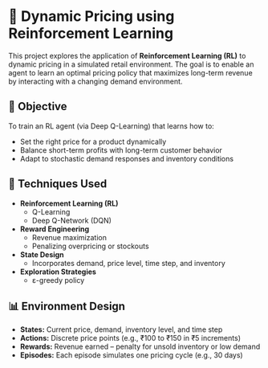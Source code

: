 # 💸 Dynamic Pricing using Reinforcement Learning

This project explores the application of **Reinforcement Learning (RL)** to dynamic pricing in a simulated retail environment. The goal is to enable an agent to learn an optimal pricing policy that maximizes long-term revenue by interacting with a changing demand environment.

## 🎯 Objective

To train an RL agent (via Deep Q-Learning) that learns how to:
- Set the right price for a product dynamically
- Balance short-term profits with long-term customer behavior
- Adapt to stochastic demand responses and inventory conditions

## 🧠 Techniques Used

- **Reinforcement Learning (RL)**  
  - Q-Learning  
  - Deep Q-Network (DQN)  
- **Reward Engineering**  
  - Revenue maximization  
  - Penalizing overpricing or stockouts  
- **State Design**
  - Incorporates demand, price level, time step, and inventory
- **Exploration Strategies**
  - ε-greedy policy

## 📊 Environment Design

- **States:** Current price, demand, inventory level, and time step  
- **Actions:** Discrete price points (e.g., ₹100 to ₹150 in ₹5 increments)  
- **Rewards:** Revenue earned – penalty for unsold inventory or low demand  
- **Episodes:** Each episode simulates one pricing cycle (e.g., 30 days)
